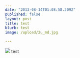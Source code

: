 ```yaml
---
date: "2013-08-14T01:08:58.209Z"
published: false
layout: post
title: test
blurb: test
image: /upload/2u_md.jpg

---
```


![](/upload/2v_md.jpg) test
